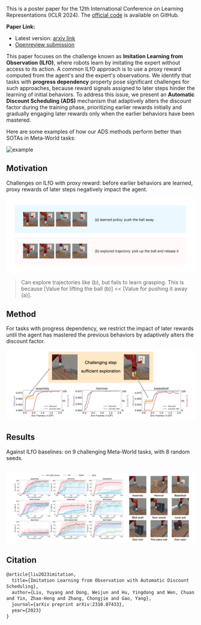 This is a poster paper for the 12th International Conference on Learning Representations (ICLR 2024). The [official code](https://github.com/dwjshift/IL_ADS) is available on GitHub.

**Paper Link:**

- Latest version: [arxiv link](https://arxiv.org/abs/2310.07433)
- [Openreview submission](https://openreview.net/forum?id=pPJTQYOpNI)



This paper focuses on the challenge known as **Imitation Learning from Observation (ILfO)**, where  robots learn by imitating the expert without access to its action. A common ILfO approach is to use a proxy reward computed from the agent's and the expert's observations. We identify that tasks with **progress dependency** property pose significant challenges for such approaches, because reward signals assigned to later steps hinder the learning of initial behaviors. To address this issue, we present an **Automatic Discount Scheduling (ADS)** mechanism that adaptively alters the discount factor during the training phase, prioritizing earlier rewards initially and gradually engaging later rewards only when the earlier behaviors have been mastered. 

Here are some examples of how our ADS methods perform better than SOTAs in Meta-World tasks:

![example](index.assets/example2.gif)

## Motivation

Challenges on ILfO with proxy reward:  before earlier behaviors are learned, proxy rewards of later steps negatively impact the agent.

![ab](index.assets/ab.png)

> Can explore trajectories like (b), but fails to learn grasping. This is because [Value for lifting the ball (b)] << [Value for pushing it away (a)].

## Method

For tasks with progress dependency, we restrict the impact of later rewards until the agent has mastered the previous behaviors by adaptively alters the discount factor.

![adaptive](index.assets/adaptive.jpg)

## Results

Against ILfO baselines: on 9 challenging Meta-World tasks, with 8 random seeds.

​	![performance](index.assets/result.jpg)

## Citation

```
@article{liu2023imitation,
  title={Imitation Learning from Observation with Automatic Discount Scheduling},
  author={Liu, Yuyang and Dong, Weijun and Hu, Yingdong and Wen, Chuan and Yin, Zhao-Heng and Zhang, Chongjie and Gao, Yang},
  journal={arXiv preprint arXiv:2310.07433},
  year={2023}
}
```

